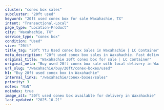 ```yaml
---
cluster: "conex box sales"
subcluster: "20ft used"
keyword: "20ft used conex box for sale Waxahachie, TX"
intent: "Transactional-Local"
page_type: "Location-Product"
city: "Waxahachie, TX"
service_type: "conex box"
condition: "Used"
size: "20ft"
title_tag: "20ft Ytu Used conex box Sales in Waxahachie | LC Container"
meta_description: "20ft used conex box sales in Waxahachie. Fast delivery, competitive pricing. Serving conex boxes area. Quote ID: G61. Call (214) 524-4168 for your free quote today."
original_title: "Waxahachie 20ft conex box for sale | LC Container"
original_meta: "Buy used 20ft conex box sale with local delivery in Waxahachie, TX. LC Container — local Since 2003. Request a fast quote today."
url_slug: "/waxahachie/buy/20ft/conex-boxes/used"
h1: "Buy 20ft used conex box in Waxahachie"
internal_links: "/waxahachie/conex-boxes/sales"
priority: 3
notes: "NaN"
noindex: true
image_alt: "20ft used conex box available for delivery in Waxahachie"
last_updated: "2025-10-21"
---
```


<!-- TODO: Add unique city/inventory copy, images, and internal links here. -->

